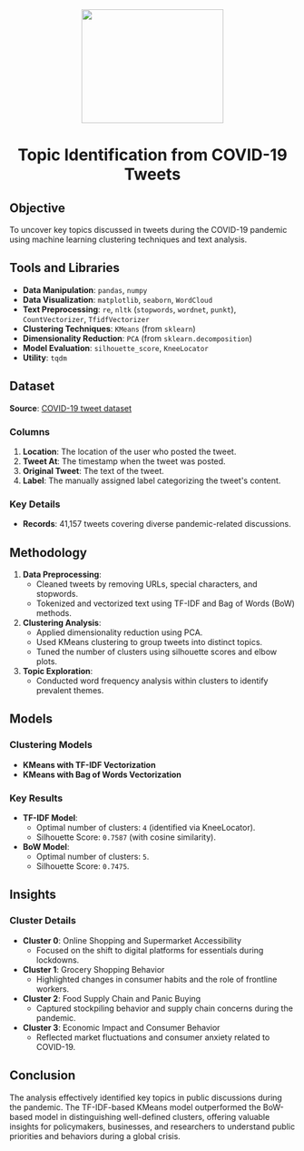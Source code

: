 <div align="center">
<img src="https://github.com/user-attachments/assets/1aa6f691-2aef-4204-9933-db4887ed67c7" width=250, height=200>

# Topic Identification from COVID-19 Tweets

</div>

## Objective
To uncover key topics discussed in tweets during the COVID-19 pandemic using machine learning clustering techniques and text analysis.

## Tools and Libraries
- **Data Manipulation**: `pandas`, `numpy`
- **Data Visualization**: `matplotlib`, `seaborn`, `WordCloud`
- **Text Preprocessing**: `re`, `nltk` (`stopwords`, `wordnet`, `punkt`), `CountVectorizer`, `TfidfVectorizer`
- **Clustering Techniques**: `KMeans` (from `sklearn`)
- **Dimensionality Reduction**: `PCA` (from `sklearn.decomposition`)
- **Model Evaluation**: `silhouette_score`, `KneeLocator`
- **Utility**: `tqdm`

## Dataset
**Source**: [COVID-19 tweet dataset](https://www.kaggle.com/datasets/datatattle/covid-19-nlp-text-classification)

### Columns
1. **Location**: The location of the user who posted the tweet.
2. **Tweet At**: The timestamp when the tweet was posted.
3. **Original Tweet**: The text of the tweet.
4. **Label**: The manually assigned label categorizing the tweet's content.

### Key Details
- **Records**: 41,157 tweets covering diverse pandemic-related discussions.

## Methodology
1. **Data Preprocessing**:
   - Cleaned tweets by removing URLs, special characters, and stopwords.
   - Tokenized and vectorized text using TF-IDF and Bag of Words (BoW) methods.
2. **Clustering Analysis**:
   - Applied dimensionality reduction using PCA.
   - Used KMeans clustering to group tweets into distinct topics.
   - Tuned the number of clusters using silhouette scores and elbow plots.
3. **Topic Exploration**:
   - Conducted word frequency analysis within clusters to identify prevalent themes.

## Models
### Clustering Models
- **KMeans with TF-IDF Vectorization**
- **KMeans with Bag of Words Vectorization**

### Key Results
- **TF-IDF Model**:
  - Optimal number of clusters: `4` (identified via KneeLocator).
  - Silhouette Score: `0.7587` (with cosine similarity).
- **BoW Model**:
  - Optimal number of clusters: `5`.
  - Silhouette Score: `0.7475`.

## Insights
### Cluster Details
- **Cluster 0**: Online Shopping and Supermarket Accessibility
  - Focused on the shift to digital platforms for essentials during lockdowns.
- **Cluster 1**: Grocery Shopping Behavior
  - Highlighted changes in consumer habits and the role of frontline workers.
- **Cluster 2**: Food Supply Chain and Panic Buying
  - Captured stockpiling behavior and supply chain concerns during the pandemic.
- **Cluster 3**: Economic Impact and Consumer Behavior
  - Reflected market fluctuations and consumer anxiety related to COVID-19.

## Conclusion
The analysis effectively identified key topics in public discussions during the pandemic. The TF-IDF-based KMeans model outperformed the BoW-based model in distinguishing well-defined clusters, offering valuable insights for policymakers, businesses, and researchers to understand public priorities and behaviors during a global crisis.



